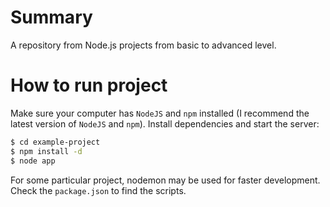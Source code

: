 # Summary
A repository from Node.js projects from basic to advanced level.

# How to run project
Make sure your computer has `NodeJS` and `npm` installed (I recommend the latest version of `NodeJS` and `npm`).
Install dependencies and start the server:

```sh
$ cd example-project
$ npm install -d
$ node app
```

For some particular project, nodemon may be used for faster development. Check the `package.json` to find the scripts.
